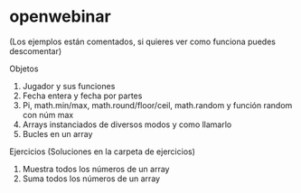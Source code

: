# openwebinar
(Los ejemplos están comentados, si quieres ver como funciona puedes descomentar)

 Objetos
1) Jugador y sus funciones
2) Fecha entera y fecha por partes
3) Pi, math.min/max, math.round/floor/ceil, math.random y función random con núm max
4) Arrays instanciados de diversos modos y como llamarlo
5) Bucles en un array

 Ejercicios (Soluciones en la carpeta de ejercicios)
1) Muestra todos los números de un array
2) Suma todos los números de un array